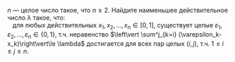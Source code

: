 $n$ — целое число такое, что $n \ge 2$. Найдите наименьшее действительное число $\lambda$ такое, что: 
<br>&nbsp;&nbsp;&nbsp;для любых действительных $x_1, x_2, \ldots, x_n \in [0,1]$, существует целые $\varepsilon_1, \varepsilon_2, \ldots, \varepsilon_n \in \{ 0,1\}$, т.ч. неравенство $\left\vert \sum^j_{k=i} (\varepsilon_k-x_k)\right\vert\le \lambda$ достигается для всех пар целых $(i,j),$ т.ч.  $1 \le i \le j \le n.$